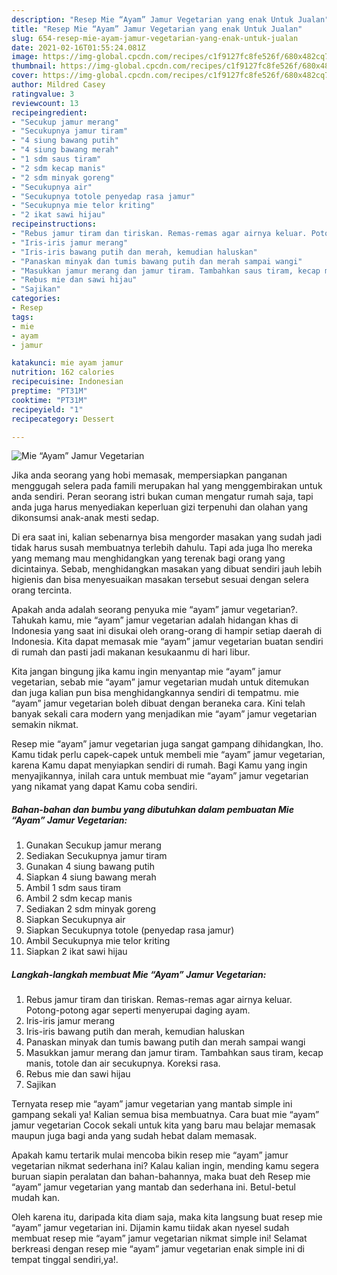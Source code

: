 ```yaml
---
description: "Resep Mie “Ayam” Jamur Vegetarian yang enak Untuk Jualan"
title: "Resep Mie “Ayam” Jamur Vegetarian yang enak Untuk Jualan"
slug: 654-resep-mie-ayam-jamur-vegetarian-yang-enak-untuk-jualan
date: 2021-02-16T01:55:24.081Z
image: https://img-global.cpcdn.com/recipes/c1f9127fc8fe526f/680x482cq70/mie-ayam-jamur-vegetarian-foto-resep-utama.jpg
thumbnail: https://img-global.cpcdn.com/recipes/c1f9127fc8fe526f/680x482cq70/mie-ayam-jamur-vegetarian-foto-resep-utama.jpg
cover: https://img-global.cpcdn.com/recipes/c1f9127fc8fe526f/680x482cq70/mie-ayam-jamur-vegetarian-foto-resep-utama.jpg
author: Mildred Casey
ratingvalue: 3
reviewcount: 13
recipeingredient:
- "Secukup jamur merang"
- "Secukupnya jamur tiram"
- "4 siung bawang putih"
- "4 siung bawang merah"
- "1 sdm saus tiram"
- "2 sdm kecap manis"
- "2 sdm minyak goreng"
- "Secukupnya air"
- "Secukupnya totole penyedap rasa jamur"
- "Secukupnya mie telor kriting"
- "2 ikat sawi hijau"
recipeinstructions:
- "Rebus jamur tiram dan tiriskan. Remas-remas agar airnya keluar. Potong-potong agar seperti menyerupai daging ayam."
- "Iris-iris jamur merang"
- "Iris-iris bawang putih dan merah, kemudian haluskan"
- "Panaskan minyak dan tumis bawang putih dan merah sampai wangi"
- "Masukkan jamur merang dan jamur tiram. Tambahkan saus tiram, kecap manis, totole dan air secukupnya. Koreksi rasa."
- "Rebus mie dan sawi hijau"
- "Sajikan"
categories:
- Resep
tags:
- mie
- ayam
- jamur

katakunci: mie ayam jamur 
nutrition: 162 calories
recipecuisine: Indonesian
preptime: "PT31M"
cooktime: "PT31M"
recipeyield: "1"
recipecategory: Dessert

---
```



![Mie “Ayam” Jamur Vegetarian](https://img-global.cpcdn.com/recipes/c1f9127fc8fe526f/680x482cq70/mie-ayam-jamur-vegetarian-foto-resep-utama.jpg)

Jika anda seorang yang hobi memasak, mempersiapkan panganan menggugah selera pada famili merupakan hal yang menggembirakan untuk anda sendiri. Peran seorang istri bukan cuman mengatur rumah saja, tapi anda juga harus menyediakan keperluan gizi terpenuhi dan olahan yang dikonsumsi anak-anak mesti sedap.

Di era  saat ini, kalian sebenarnya bisa mengorder masakan yang sudah jadi tidak harus susah membuatnya terlebih dahulu. Tapi ada juga lho mereka yang memang mau menghidangkan yang terenak bagi orang yang dicintainya. Sebab, menghidangkan masakan yang dibuat sendiri jauh lebih higienis dan bisa menyesuaikan masakan tersebut sesuai dengan selera orang tercinta. 



Apakah anda adalah seorang penyuka mie “ayam” jamur vegetarian?. Tahukah kamu, mie “ayam” jamur vegetarian adalah hidangan khas di Indonesia yang saat ini disukai oleh orang-orang di hampir setiap daerah di Indonesia. Kita dapat memasak mie “ayam” jamur vegetarian buatan sendiri di rumah dan pasti jadi makanan kesukaanmu di hari libur.

Kita jangan bingung jika kamu ingin menyantap mie “ayam” jamur vegetarian, sebab mie “ayam” jamur vegetarian mudah untuk ditemukan dan juga kalian pun bisa menghidangkannya sendiri di tempatmu. mie “ayam” jamur vegetarian boleh dibuat dengan beraneka cara. Kini telah banyak sekali cara modern yang menjadikan mie “ayam” jamur vegetarian semakin nikmat.

Resep mie “ayam” jamur vegetarian juga sangat gampang dihidangkan, lho. Kamu tidak perlu capek-capek untuk membeli mie “ayam” jamur vegetarian, karena Kamu dapat menyiapkan sendiri di rumah. Bagi Kamu yang ingin menyajikannya, inilah cara untuk membuat mie “ayam” jamur vegetarian yang nikamat yang dapat Kamu coba sendiri.

<!--inarticleads1-->

##### Bahan-bahan dan bumbu yang dibutuhkan dalam pembuatan Mie “Ayam” Jamur Vegetarian:

1. Gunakan Secukup jamur merang
1. Sediakan Secukupnya jamur tiram
1. Gunakan 4 siung bawang putih
1. Siapkan 4 siung bawang merah
1. Ambil 1 sdm saus tiram
1. Ambil 2 sdm kecap manis
1. Sediakan 2 sdm minyak goreng
1. Siapkan Secukupnya air
1. Siapkan Secukupnya totole (penyedap rasa jamur)
1. Ambil Secukupnya mie telor kriting
1. Siapkan 2 ikat sawi hijau




<!--inarticleads2-->

##### Langkah-langkah membuat Mie “Ayam” Jamur Vegetarian:

1. Rebus jamur tiram dan tiriskan. Remas-remas agar airnya keluar. Potong-potong agar seperti menyerupai daging ayam.
1. Iris-iris jamur merang
1. Iris-iris bawang putih dan merah, kemudian haluskan
1. Panaskan minyak dan tumis bawang putih dan merah sampai wangi
1. Masukkan jamur merang dan jamur tiram. Tambahkan saus tiram, kecap manis, totole dan air secukupnya. Koreksi rasa.
1. Rebus mie dan sawi hijau
1. Sajikan




Ternyata resep mie “ayam” jamur vegetarian yang mantab simple ini gampang sekali ya! Kalian semua bisa membuatnya. Cara buat mie “ayam” jamur vegetarian Cocok sekali untuk kita yang baru mau belajar memasak maupun juga bagi anda yang sudah hebat dalam memasak.

Apakah kamu tertarik mulai mencoba bikin resep mie “ayam” jamur vegetarian nikmat sederhana ini? Kalau kalian ingin, mending kamu segera buruan siapin peralatan dan bahan-bahannya, maka buat deh Resep mie “ayam” jamur vegetarian yang mantab dan sederhana ini. Betul-betul mudah kan. 

Oleh karena itu, daripada kita diam saja, maka kita langsung buat resep mie “ayam” jamur vegetarian ini. Dijamin kamu tiidak akan nyesel sudah membuat resep mie “ayam” jamur vegetarian nikmat simple ini! Selamat berkreasi dengan resep mie “ayam” jamur vegetarian enak simple ini di tempat tinggal sendiri,ya!.

